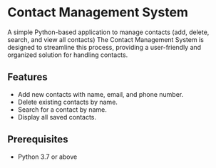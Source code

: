 # Contact Management System

A simple Python-based application to manage contacts (add, delete, search, and view all contacts)
The Contact Management System is designed to streamline this process, providing a user-friendly and organized solution for handling contacts.

## Features
- Add new contacts with name, email, and phone number.
- Delete existing contacts by name.
- Search for a contact by name.
- Display all saved contacts.

## Prerequisites
- Python 3.7 or above
